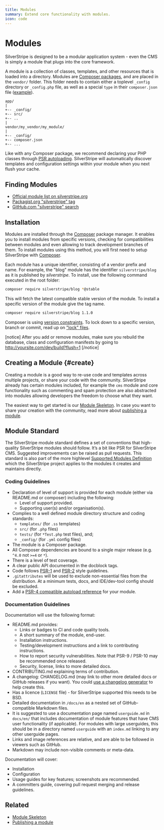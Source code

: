 ```yaml
---
title: Modules
summary: Extend core functionality with modules.
icon: code
---
```


# Modules

SilverStripe is designed to be a modular application system - even the CMS is simply a module that plugs into the core
framework.

A module is a collection of classes, templates, and other resources that is loaded into a directory.
Modules are [Composer packages](https://getcomposer.org/), and are placed in the `vendor/` folder.
This folder needs to contain either a toplevel `_config` directory or `_config.php` file,
as well as a special `type` in their `composer.json` file ([example](https://github.com/silverstripe/silverstripe-module/blob/4/composer.json)).

```
app/
|
+-- _config/
+-- src/
+-- ..
|
vendor/my_vendor/my_module/
|
+-- _config/
+-- composer.json
+-- ...
```

Like with any Composer package, we recommend declaring your PHP classes through
[PSR autoloading](https://getcomposer.org/doc/01-basic-usage.md#autoloading).
SilverStripe will automatically discover templates and configuration settings
within your module when you next flush your cache.


## Finding Modules

* [Official module list on silverstripe.org](http://addons.silverstripe.org/)
* [Packagist.org "silverstripe" tag](https://packagist.org/search/?tags=silverstripe)
* [GitHub.com "silverstripe" search](https://github.com/search?q=silverstripe)

## Installation

Modules are installed through the [Composer](http://getcomposer.org) package manager. It
enables you to install modules from specific versions, checking for compatibilities between modules and even allowing
to track development branches of them. To install modules using this method, you will first need to setup SilverStripe
with [Composer](../../getting_started/composer).

Each module has a unique identifier, consisting of a vendor prefix and name. For example, the "blog" module has the
identifier `silverstripe/blog` as it is published by *silverstripe*. To install, use the following command executed in
the root folder:

```bash
composer require silverstripe/blog *@stable
```

This will fetch the latest compatible stable version of the module. To install a specific version of the module give the
tag name.

```bash
composer require silverstripe/blog 1.1.0
```

Composer is using [version constraints](https://getcomposer.org/doc/articles/versions.md).
To lock down to a specific version, branch or commit, read up on
["lock" files](http://getcomposer.org/doc/01-basic-usage.md#composer-lock-the-lock-file).

[notice]
After you add or remove modules, make sure you rebuild the database, class and configuration manifests by going to http://yoursite.com/dev/build?flush=1
[/notice]

## Creating a Module {#create}

Creating a module is a good way to re-use code and templates across multiple projects,
or share your code with the community. SilverStripe already
has certain modules included, for example the `cms` module and core functionality such as commenting and spam protection
are also abstracted into modules allowing developers the freedom to choose what they want.

The easiest way to get started is our [Module Skeleton](https://github.com/silverstripe/silverstripe-module).
In case you want to share your creation with the community,
read more about [publishing a module](how_tos/publish_a_module).

## Module Standard

The SilverStripe module standard defines a set of conventions that high-quality SilverStripe modules should follow. It’s a bit like PSR for SilverStripe CMS. Suggested improvements can be raised as pull requests.
This standard is also part of the more highlevel
[Supported Modules Definition](https://www.silverstripe.org/software/addons/supported-modules-definition/)
which the SilverStripe project applies to the modules it creates and maintains directly.

### Coding Guidelines

 * Declaration of level of support is provided for each module (either via README.md or composer) including the following:
   * Level of support provided.
   * Supporting user(s) and/or organisation(s).
 * Complies to a well defined module directory structure and coding standards:
   * `templates/` (for `.ss` templates)
   * `src/` (for `.php` files)
   * `tests/` (for `*Test.php` test files), and;
   * `_config/` (for `.yml` config files)
 * The module is a Composer package.
 * All Composer dependencies are bound to a single major release (e.g. `^4.0` not `>=4` or `*`).
 * There is a level of test coverage.
 * A clear public API documented in the docblock tags.
 * Code follows [PSR-1](http://www.php-fig.org/psr/psr-1/) and [PSR-2](http://www.php-fig.org/psr/psr-2/) style guidelines.
 * `.gitattributes` will be used to exclude non-essential files from the distribution. At a minimum tests, docs, and IDE/dev-tool config should be excluded.
 * Add a [PSR-4 compatible autoload reference](https://getcomposer.org/doc/04-schema.md#psr-4) for your module.

### Documentation Guidelines

Documentation will use the following format:

 * README.md provides:
   * Links or badges to CI and code quality tools.
   * A short summary of the module, end-user.
   * Installation instructions.
   * Testing/development instructions and a link to contributing instructions.
   * How to report security vulnerabilities. Note that PSR-9 / PSR-10 may be recommended once released.
   * Security, license, links to more detailed docs.
 * CONTRIBUTING.md explaining terms of contribution.
 * A changelog: CHANGELOG.md (may link to other more detailed docs or GitHub releases if you want). You could [use a changelog generator](https://github.com/skywinder/Github-Changelog-Generator) to help create this.
 * Has a licence (`LICENSE` file) - for SilverStripe supported this needs to be BSD.
 * Detailed documentation in `/docs/en` as a nested set of GitHub-compatible Markdown files.
 * It is suggested to use a documentation page named `userguide.md` in `docs/en/` that includes documentation of module features that have CMS user functionality (if applicable). For modules with large userguides, this should be in a directory named `userguide` with an `index.md` linking to any other userguide pages.
 * Links and image references are relative, and are able to be followed in viewers such as GitHub.
 * Markdown may include non-visible comments or meta-data.

Documentation will cover:

 * Installation
 * Configuration
 * Usage guides for key features; screenshots are recommended.
 * A committers guide, covering pull request merging and release guidelines.

## Related

* [Module Skeleton](https://github.com/silverstripe/silverstripe-module)
* [Publishing a module](how_tos/publish_a_module)
